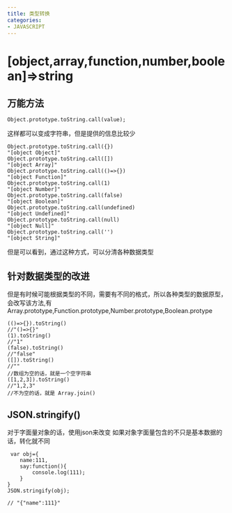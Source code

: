 ```yaml
---
title: 类型转换
categories: 
- JAVASCRIPT
---
```

# [object,array,function,number,boolean]=>string

## **万能方法**
```
Object.prototype.toString.call(value);
```
这样都可以变成字符串，但是提供的信息比较少
```
Object.prototype.toString.call({})
"[object Object]"
Object.prototype.toString.call([])
"[object Array]"
Object.prototype.toString.call(()=>{})
"[object Function]"
Object.prototype.toString.call(1)
"[object Number]"
Object.prototype.toString.call(false)
"[object Boolean]"
Object.prototype.toString.call(undefined)
"[object Undefined]"
Object.prototype.toString.call(null)
"[object Null]"
Object.prototype.toString.call('')
"[object String]"
```
但是可以看到，通过这种方式，可以分清各种数据类型

## 针对数据类型的改进

但是有时候可能根据类型的不同，需要有不同的格式，所以各种类型的数据原型，会改写该方法,有
Array.prototype,Function.prototype,Number.prototype,Boolean.protype
```
(()=>{}).toString()
//"()=>{}"
(1).toString()
//"1"
(false).toString()
//"false"
([]).toString()
//""
//数组为空的话，就是一个空字符串
([1,2,3]).toString()
//"1,2,3"
//不为空的话，就是 Array.join()
```
 ## JSON.stringify()
对于字面量对象的话，使用json来改变
如果对象字面量包含的不只是基本数据的话，转化就不同
```
 var obj={
    name:111,
    say:function(){
        console.log(111);
    }
}
JSON.stringify(obj);

// "{"name":111}"
```






